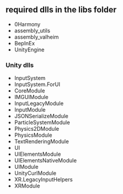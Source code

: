 ## required dlls in the libs folder
- 0Harmony
- assembly_utils
- assembly_valheim
- BepInEx
- UnityEngine

### Unity dlls
- InputSystem
- InputSystem.ForUI
- CoreModule
- IMGUIModule
- InputLegacyModule
- InputModule
- JSONSerializeModule
- ParticleSystemModule
- Physics2DModule
- PhysicsModule
- TextRenderingModule
- UI
- UIElementsModule
- UIElementsNativeModule
- UIModule
- UnityCurlModule
- XR.LegacyInputHelpers
- XRModule
